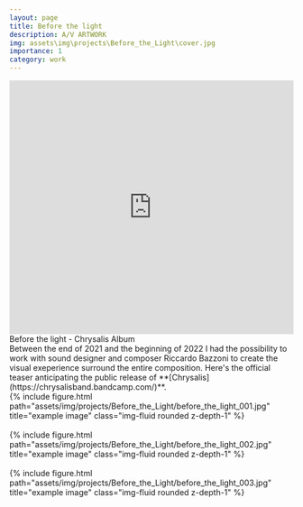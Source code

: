 ```yaml
---
layout: page
title: Before the light
description: A/V ARTWORK
img: assets\img\projects\Before_the_Light\cover.jpg
importance: 1
category: work
---
```


<iframe src="https://player.vimeo.com/video/696691074566778" width="100%" height="450" frameborder="0" allow="autoplay; fullscreen" allowfullscreen></iframe>
<div class="caption">
    Before the light - Chrysalis Album
</div>
Between the end of 2021 and the beginning of 2022 I had the possibility to work with sound designer and composer Riccardo Bazzoni to create the visual exeperience surround the entire composition. Here's the official teaser anticipating the public release of **[Chrysalis](https://chrysalisband.bandcamp.com/)**.

<div class="row justify-content-sm-center">
    <div class="col-sm mt-3 mt-md-0">
        {% include figure.html path="assets/img/projects/Before_the_Light/before_the_light_001.jpg" title="example image" class="img-fluid rounded z-depth-1" %}
    </div>
</div>

<br />

<div class="row justify-content-sm-center">
    <div class="col-sm mt-3 mt-md-0">
        {% include figure.html path="assets/img/projects/Before_the_Light/before_the_light_002.jpg" title="example image" class="img-fluid rounded z-depth-1" %}
    </div>
</div>

<br />

<div class="row justify-content-sm-center">
    <div class="col-sm mt-3 mt-md-0">
        {% include figure.html path="assets/img/projects/Before_the_Light/before_the_light_003.jpg" title="example image" class="img-fluid rounded z-depth-1" %}
    </div>
</div>

